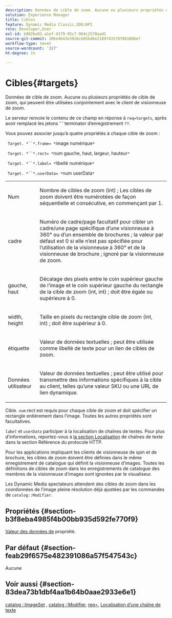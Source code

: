```yaml
---
description: Données de cible de zoom. Aucune ou plusieurs propriétés de cible de zoom, qui peuvent être utilisées conjointement avec le client de visionneuse de zoom.
solution: Experience Manager
title: Cibles
feature: Dynamic Media Classic,SDK/API
role: Developer,User
exl-id: b882ba01-a1ef-4179-95c7-964c2578aad1
source-git-commit: 206e4643e3926cb85b4be2189743578f88180be7
workflow-type: tm+mt
source-wordcount: '327'
ht-degree: 1%

---
```


# Cibles{#targets}

Données de cible de zoom. Aucune ou plusieurs propriétés de cible de zoom, qui peuvent être utilisées conjointement avec le client de visionneuse de zoom.

Le serveur renvoie le contenu de ce champ en réponse à `req=targets`, après avoir remplacé les jetons &#39; &#39; terminator d’enregistrement `??`.

Vous pouvez associer jusqu’à quatre propriétés à chaque cible de zoom :

` Target. *``*.frame= *`image numérique`*`

` Target. *``*.rect= *`num gauche, haut, largeur, hauteur`*`

` Target. *``*.label= *`libellé numérique`*`

` Target. *``*.userData= *`num userData`*`

<table id="simpletable_4C20157A7A444DEB9959B335CAFBAEC8"> 
 <tr class="strow"> 
  <td class="stentry"> <p> <span class="codeph"><span class="varname"> Num </span> </span> </p> </td> 
  <td class="stentry"> <p>Nombre de cibles de zoom (int) ; Les cibles de zoom doivent être numérotées de façon séquentielle et consécutive, en commençant par 1. </p> </td> 
 </tr> 
 <tr class="strow"> 
  <td class="stentry"> <p> <span class="codeph"><span class="varname"> cadre </span> </span> </p> </td> 
  <td class="stentry"> <p>Numéro de cadre/page facultatif pour cibler un cadre/une page spécifique d’une visionneuse à 360° ou d’un ensemble de brochures ; la valeur par défaut est 0 si elle n’est pas spécifiée pour l’utilisation de la visionneuse à 360° et de la visionneuse de brochure ; ignoré par la visionneuse de zoom. </p> </td> 
 </tr> 
 <tr class="strow"> 
  <td class="stentry"> <p> <span class="codeph"><span class="varname"> gauche, haut </span> </span> </p> </td> 
  <td class="stentry"> <p>Décalage des pixels entre le coin supérieur gauche de l’image et le coin supérieur gauche du rectangle de la cible de zoom (int, int) ; doit être égale ou supérieure à 0. </p> </td> 
 </tr> 
 <tr class="strow"> 
  <td class="stentry"> <p> <span class="codeph"><span class="varname"> width, height </span> </span> </p> </td> 
  <td class="stentry"> <p>Taille en pixels du rectangle cible de zoom (int, int) ; doit être supérieur à 0. </p> </td> 
 </tr> 
 <tr class="strow"> 
  <td class="stentry"> <p> <span class="codeph"><span class="varname"> étiquette </span> </span> </p> </td> 
  <td class="stentry"> <p>Valeur de données textuelles ; peut être utilisée comme libellé de texte pour un lien de cibles de zoom. </p> </td> 
 </tr> 
 <tr class="strow"> 
  <td class="stentry"> <p> <span class="codeph"><span class="varname"> Données </span> utilisateur </span> </p> </td> 
  <td class="stentry"> <p>Valeur de données textuelles ; peut être utilisé pour transmettre des informations spécifiques à la cible au client, telles qu’une valeur SKU ou une URL de lien dynamique. </p> </td> 
 </tr> 
</table>

Cible. *`num`*.rect est requis pour chaque cible de zoom et doit spécifier un rectangle entièrement dans l’image. Toutes les autres propriétés sont facultatives.

*`label`* et *`userData`* participer à la localisation de chaînes de textes. Pour plus d’informations, reportez-vous à [la section Localisation](/help/aem-is-ir-api/is-api/http-ref/image-serving-api-ref/c-http-protocol-reference/c-syntax-and-features/r-text-string-localization.md) de chaînes de texte dans la section Référence *du* protocole HTTP.

Pour les applications impliquant les clients de visionneuse de spin et de brochure, les cibles de zoom doivent être définies dans le même enregistrement de catalogue qui définit la visionneuse d’images. Toutes les définitions de cibles de zoom dans les enregistrements de catalogue des membres de la visionneuse d’images sont ignorées par le visualiseur.

Les Dynamic Media spectateurs attendent des cibles de zoom dans les coordonnées de l’image pleine résolution déjà ajustées par les commandes de `catalog::Modifier`.

## Propriétés {#section-b3f8eba4985f4b00bb935d592fe770f9}

[Valeur des données de](/help/aem-is-ir-api/is-api/image-catalog/image-serving-api-ref/c-image-catalog-reference/c-overview/c-common-data-types/r-property-data.md) propriété.

## Par défaut {#section-feab29f6575e482391086a57f547543c}

Aucune

## Voir aussi {#section-83dea73b1dbf4aa1b64b0aae2933e6e1}

[catalog ::ImageSet](../../../../../../is-api/image-catalog/image-serving-api-ref/c-image-catalog-reference/c-image-svg-data-reference/c-image-data-reference/r-imageset-cat.md#reference-4764d347afd64afdaede9a74c7565256) , [catalog ::Modifier](../../../../../../is-api/image-catalog/image-serving-api-ref/c-image-catalog-reference/c-image-svg-data-reference/c-image-data-reference/r-modifier-cat.md#reference-d2c6884b3a2248fab81a112d27969834), [req=](/help/aem-is-ir-api/is-api/http-ref/image-serving-api-ref/c-http-protocol-reference/c-command-reference/r-req/r-req.md), [Localisation d’une chaîne de texte](/help/aem-is-ir-api/is-api/http-ref/image-serving-api-ref/c-http-protocol-reference/c-syntax-and-features/r-text-string-localization.md)
